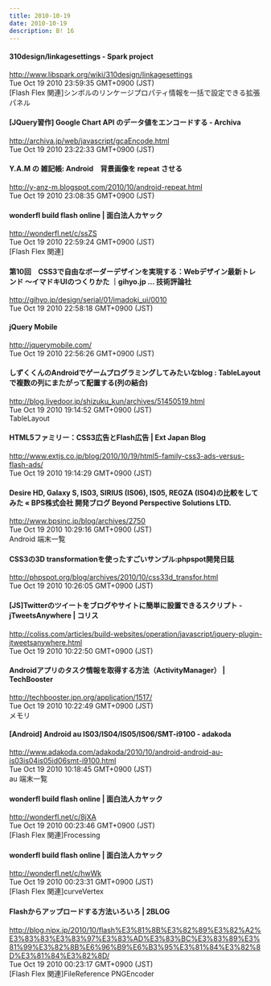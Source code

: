 ```yaml
---
title: 2010-10-19
date: 2010-10-19
description: B! 16
---
```


#### 310design/linkagesettings - Spark project
http://www.libspark.org/wiki/310design/linkagesettings<br>
Tue Oct 19 2010 23:59:35 GMT+0900 (JST)<br>
[Flash Flex 関連]シンボルのリンケージプロパティ情報を一括で設定できる拡張パネル


#### [JQuery習作] Google Chart API のデータ値をエンコードする - Archiva
http://archiva.jp/web/javascript/gcaEncode.html<br>
Tue Oct 19 2010 23:22:33 GMT+0900 (JST)<br>


#### Y.A.M の 雑記帳: Android　背景画像を repeat させる
http://y-anz-m.blogspot.com/2010/10/android-repeat.html<br>
Tue Oct 19 2010 23:08:35 GMT+0900 (JST)<br>


#### wonderfl build flash online | 面白法人カヤック
http://wonderfl.net/c/ssZS<br>
Tue Oct 19 2010 22:59:24 GMT+0900 (JST)<br>
[Flash Flex 関連]


#### 第10回　CSS3で自由なボーダーデザインを実現する：Webデザイン最新トレンド ～イマドキUIのつくりかた ｜gihyo.jp … 技術評論社
http://gihyo.jp/design/serial/01/imadoki_ui/0010<br>
Tue Oct 19 2010 22:58:18 GMT+0900 (JST)<br>


#### jQuery Mobile
http://jquerymobile.com/<br>
Tue Oct 19 2010 22:56:26 GMT+0900 (JST)<br>


#### しずくくんのAndroidでゲームプログラミングしてみたいなblog : TableLayoutで複数の列にまたがって配置する(列の結合)
http://blog.livedoor.jp/shizuku_kun/archives/51450519.html<br>
Tue Oct 19 2010 19:14:52 GMT+0900 (JST)<br>
TableLayout


####  HTML5ファミリー：CSS3広告とFlash広告 | Ext Japan Blog
http://www.extjs.co.jp/blog/2010/10/19/html5-family-css3-ads-versus-flash-ads/<br>
Tue Oct 19 2010 19:14:29 GMT+0900 (JST)<br>


#### Desire HD, Galaxy S, IS03, SIRIUS (IS06), IS05, REGZA (IS04)の比較をしてみた « BPS株式会社 開発ブログ Beyond Perspective Solutions LTD.
http://www.bpsinc.jp/blog/archives/2750<br>
Tue Oct 19 2010 10:29:16 GMT+0900 (JST)<br>
Android 端末一覧


#### CSS3の3D transformationを使ったすごいサンプル:phpspot開発日誌
http://phpspot.org/blog/archives/2010/10/css33d_transfor.html<br>
Tue Oct 19 2010 10:26:05 GMT+0900 (JST)<br>


####   [JS]Twitterのツイートをブログやサイトに簡単に設置できるスクリプト -jTweetsAnywhere | コリス
http://coliss.com/articles/build-websites/operation/javascript/jquery-plugin-jtweetsanywhere.html<br>
Tue Oct 19 2010 10:22:50 GMT+0900 (JST)<br>


#### Androidアプリのタスク情報を取得する方法（ActivityManager） | TechBooster
http://techbooster.jpn.org/application/1517/<br>
Tue Oct 19 2010 10:22:49 GMT+0900 (JST)<br>
メモリ


#### [Android] Android au IS03/IS04/IS05/IS06/SMT-i9100 - adakoda
http://www.adakoda.com/adakoda/2010/10/android-android-au-is03is04is05id06smt-i9100.html<br>
Tue Oct 19 2010 10:18:45 GMT+0900 (JST)<br>
au 端末一覧


#### wonderfl build flash online | 面白法人カヤック
http://wonderfl.net/c/8jXA<br>
Tue Oct 19 2010 00:23:46 GMT+0900 (JST)<br>
[Flash Flex 関連]Frocessing


#### wonderfl build flash online | 面白法人カヤック
http://wonderfl.net/c/hwWk<br>
Tue Oct 19 2010 00:23:31 GMT+0900 (JST)<br>
[Flash Flex 関連]curveVertex


#### Flashからアップロードする方法いろいろ | 2BLOG
http://blog.nipx.jp/2010/10/flash%E3%81%8B%E3%82%89%E3%82%A2%E3%83%83%E3%83%97%E3%83%AD%E3%83%BC%E3%83%89%E3%81%99%E3%82%8B%E6%96%B9%E6%B3%95%E3%81%84%E3%82%8D%E3%81%84%E3%82%8D/<br>
Tue Oct 19 2010 00:23:17 GMT+0900 (JST)<br>
[Flash Flex 関連]FileReference PNGEncoder


